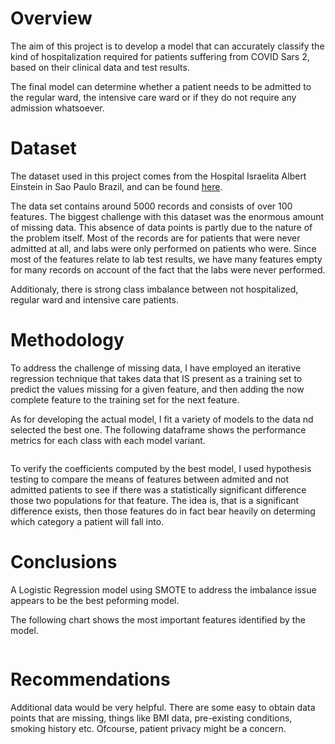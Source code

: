 

# Overview

The aim of this project is to develop a model that can accurately classify the kind of hospitalization required for patients suffering from COVID Sars 2, based on their clinical data and test results. 

The final model can determine whether a patient needs to be admitted to the regular ward, the intensive care ward or if they do not require any admission whatsoever. 

# Dataset

The dataset used in this project comes from the Hospital Israelita Albert Einstein in Sao Paulo Brazil, and can be found [here](https://www.kaggle.com/einsteindata4u/covid19).

The data set contains around 5000 records and consists of over 100 features. The biggest challenge with this dataset was the enormous amount of missing data. This absence of data points is partly due to the nature of the problem itself. Most of the records are for patients that were never admitted at all, and labs were only performed on patients who were. Since most of the features relate to lab test results, we have many features empty for many records on account of the fact that the labs were never performed. 

Additionaly, there is strong class imbalance between not hospitalized, regular ward and intensive care patients. 

# Methodology

To address the challenge of missing data, I have employed an iterative regression technique that takes data that IS present as a training set to predict the values missing for a given feature, and then adding the now complete feature to the training set for the next feature. 

As for developing the actual model, I fit a variety of models to the data nd selected the best one. The following dataframe shows the performance metrics for each class with each model variant. 

<img source='resultsdf.png'>

To verify the coefficients computed by the best model, I used hypothesis testing to compare the means of features between admited and not admitted patients to see if there was a statistically significant difference those two populations for that feature. The idea is, that is a significant difference exists, then those features do in fact bear heavily on determing which category a patient will fall into. 

# Conclusions

A Logistic Regression model using SMOTE to address the imbalance issue appears to be the best peforming model. 

The following chart shows the most important features identified by the model. 

<img source='Images/feature_importance.png'>

# Recommendations

Additional data would be very helpful. There are some easy to obtain data points that are missing, things like BMI data, pre-existing conditions, smoking history etc. Ofcourse, patient privacy might be a concern. 
